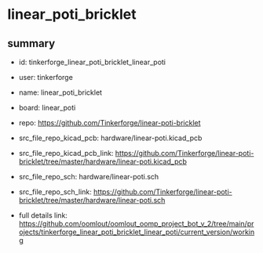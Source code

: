 # linear_poti_bricklet
 
## summary 
* id: tinkerforge_linear_poti_bricklet_linear_poti
* user: tinkerforge
* name: linear_poti_bricklet
* board: linear_poti
* repo: https://github.com/Tinkerforge/linear-poti-bricklet
* src_file_repo_kicad_pcb: hardware/linear-poti.kicad_pcb
* src_file_repo_kicad_pcb_link: https://github.com/Tinkerforge/linear-poti-bricklet/tree/master/hardware/linear-poti.kicad_pcb


* src_file_repo_sch: hardware/linear-poti.sch
* src_file_repo_sch_link: https://github.com/Tinkerforge/linear-poti-bricklet/tree/master/hardware/linear-poti.sch
* full details link: https://github.com/oomlout/oomlout_oomp_project_bot_v_2/tree/main/projects/tinkerforge_linear_poti_bricklet_linear_poti/current_version/working  







